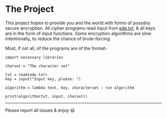# The Project

This project hopes to provide you and the world with forms of possibly secure encryption. All cipher programs read input from [ede.txt](https://github.com/Steammake3/Encryption/blob/main/ede.txt), & all keys are in the form of input functions. Some encryption algorithms are slow intentionally, to reduce the chance of brute-forcing.

Most, if not all, of the programs are of the format-

```
import necessary libraries

charset = "The character set"

txt = read(ede.txt)
key = input("Input key, please: ")

algorithm = lambda text, key, characterset : run algorithm

print(algorithm(txt, input, charset))
```
***
Please report all issues & enjoy :smiley:
